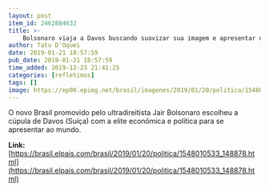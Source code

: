 ```yaml
---
layout: post
item_id: 2462884632
title: >-
    Bolsonaro viaja a Davos buscando suavizar sua imagem e apresentar um Brasil preparado para fazer negócios
author: Tatu D'Oquei
date: 2019-01-21 18:57:59
pub_date: 2019-01-21 18:57:59
time_added: 2019-12-23 21:41:25
categories: [refletimos]
tags: []
image: https://ep00.epimg.net/brasil/imagenes/2019/01/20/politica/1548010533_148878_1548010832_rrss_normal.jpg
---
```


O novo Brasil promovido pelo ultradireitista Jair Bolsonaro escolheu a cúpula de Davos (Suíça) com a elite econômica e política para se apresentar ao mundo.

**Link:** [https://brasil.elpais.com/brasil/2019/01/20/politica/1548010533_148878.html](https://brasil.elpais.com/brasil/2019/01/20/politica/1548010533_148878.html)


